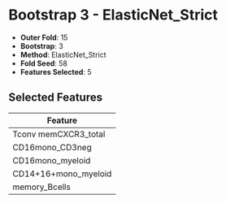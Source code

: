 # Bootstrap 3 - ElasticNet_Strict

- **Outer Fold**: 15
- **Bootstrap**: 3
- **Method**: ElasticNet_Strict
- **Fold Seed**: 58
- **Features Selected**: 5

## Selected Features

| Feature |
|---------|
| Tconv memCXCR3_total |
| CD16mono_CD3neg |
| CD16mono_myeloid |
| CD14+16+mono_myeloid |
| memory_Bcells |
